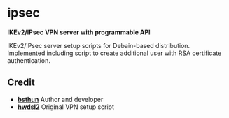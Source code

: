 # ipsec

**IKEv2/IPsec VPN server with programmable API**

IKEv2/IPsec server setup scripts for Debain-based distribution. Implemented including script to create additional user with RSA certificate authentication.

## Credit

- **[bsthun](https://github.com/BSthun)** Author and developer
- **[hwdsl2](https://github.com/hwdsl2/setup-ipsec-vpn)** Original VPN setup script
